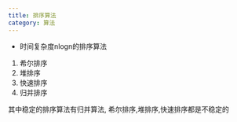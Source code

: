 ```yaml
---
title: 排序算法
category: 算法
---
```


- 时间复杂度nlogn的排序算法
1. 希尔排序
2. 堆排序
3. 快速排序
4. 归并排序

其中稳定的排序算法有归并算法, 希尔排序,堆排序,快速排序都是不稳定的
